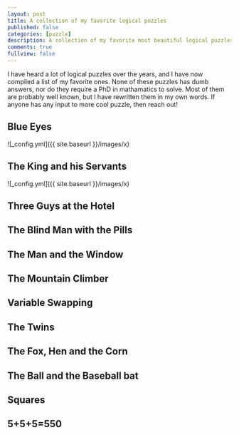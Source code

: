 ```yaml
---
layout: post
title: A collection of my favorite logical puzzles
published: false
categories: [puzzle]
description: A collection of my favorite most beautiful logical puzzles
comments: true
fullview: false
---
```


I have heard a lot of logical puzzles over the years, and I have now compiled a list of my favorite ones. None of these puzzles has dumb answers, nor do they require a PhD in mathamatics to solve. 
Most of them are probably well known, but I have rewritten them in my own words. If anyone has any input to more cool puzzle, then reach out!

## Blue Eyes
![_config.yml]({{ site.baseurl }}/images/x)

## The King and his Servants
![_config.yml]({{ site.baseurl }}/images/x)

## Three Guys at the Hotel

## The Blind Man with the Pills

## The Man and the Window

## The Mountain Climber

## Variable Swapping

## The Twins

## The Fox, Hen and the Corn

## The Ball and the Baseball bat

## Squares

## 5+5+5=550

